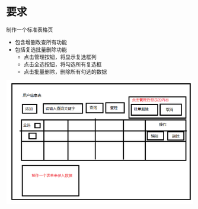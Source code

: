 # 要求

制作一个标准表格页

- 包含增删改查所有功能
- 包括复选批量删除功能
    - 点击管理按钮，将显示复选框列
    - 点击全选按钮，将勾选所有复选框
    - 点击批量删除，删除所有勾选的数据

![](md-img/2022-07-29-17-12-51.png)
